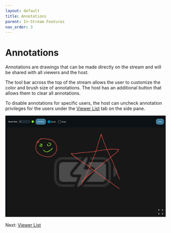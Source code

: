 ```yaml
---
layout: default
title: Annotations
parent: In-Stream Features
nav_order: 3
---
```


# Annotations

Annotations are drawings that can be made directly on the stream and will be shared with all viewers and the host. 

The tool bar across the top of the stream allows the user to customize the color and brush size of annotations. The host has an additional button that allows them to clear all annotations.

To disable annotations for specific users, the host can uncheck annotation privileges for the users under the [Viewer List](viewer-list) tab on the side pane.

<img src="../images/annotations.png" alt="annotations" style="max-height: 400px; height: auto; width: auto;" />

Next: [Viewer List](viewer-list)
